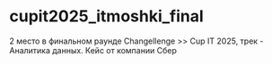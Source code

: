 # cupit2025_itmoshki_final
2 место в финальном раунде Changellenge >> Cup IT 2025, трек - Аналитика данных. Кейс от компании Сбер
